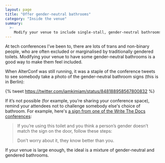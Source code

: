 ```yaml
---
layout: page
title: "Offer gender-neutral bathrooms"
category: "Inside the venue"
summary:
  >-
    Modify your venue to include single-stall, gender-neutral bathrooms, and have a policy that everybody can use whichever bathroom they like.
---
```


At tech conferences I’ve been to, there are lots of trans and non-binary people, who are often excluded or marginalised by traditionally gendered toilets.
Modifying your venue to have some gender-neutral bathrooms is a good way to make them feel included.

When AlterConf was still running, it was a staple of the conference tweets to see somebody take a photo of the gender-neutral bathroom signs (this is in Berlin):

{% tweet https://twitter.com/iamkimiam/status/848188958567800832 %}

If it’s not possible (for example, you’re sharing your conference space), remind your attendees not to challenge somebody else's choice of bathroom.
For example, here's [a sign from one of the Write The Docs conferences](https://twitter.com/carolstran/status/906888286370660352):

> If you’re using this toilet and you think a person’s gender doesn’t match the sign on the door, follow these steps:
>
> Don’t worry about it, they know better than you.

If your venue is large enough, the ideal is a mixture of gender-neutral and gendered bathrooms.
